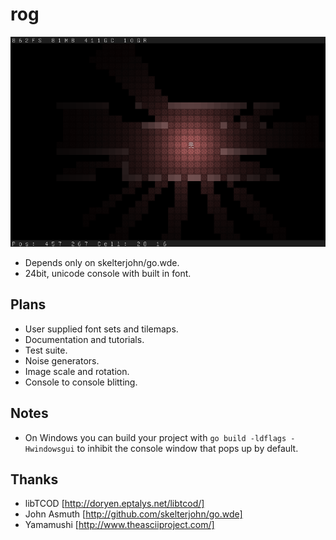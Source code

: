 rog
===
![Rog Screenshot](http://github.com/ajhager/rog/raw/master/data/screenshot.png)

* Depends only on skelterjohn/go.wde.
* 24bit, unicode console with built in font.

Plans
-----
* User supplied font sets and tilemaps.
* Documentation and tutorials.
* Test suite.
* Noise generators.
* Image scale and rotation.
* Console to console blitting.

Notes
-----
* On Windows you can build your project with `go build -ldflags -Hwindowsgui` to inhibit the console window that pops up by default.

Thanks
------
* libTCOD [http://doryen.eptalys.net/libtcod/]
* John Asmuth [http://github.com/skelterjohn/go.wde]
* Yamamushi [http://www.theasciiproject.com/]
